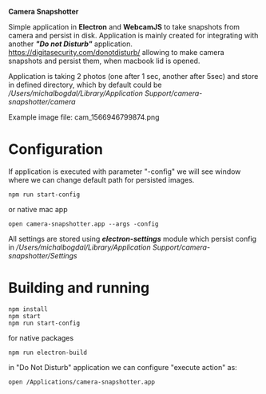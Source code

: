 **Camera Snapshotter**

Simple application in **Electron** and **WebcamJS** to take snapshots from camera and persist in disk. 
Application is mainly created for integrating with another ***"Do not Disturb"*** application.
https://digitasecurity.com/donotdisturb/
allowing to make camera snapshots and persist them, when macbook lid is opened.

Application is taking 2 photos (one after 1 sec, another after 5sec) and store in defined directory, which by default could be */Users/michalbogdal/Library/Application Support/camera-snapshotter/camera*

Example image file: cam_1566946799874.png

# Configuration
If application is executed with parameter "-config" we will see window where we can change default path for persisted images.

```
npm run start-config
```
or native mac app
```
open camera-snapshotter.app --args -config
```

All settings are stored using ***electron-settings*** module which persist config in */Users/michalbogdal/Library/Application Support/camera-snapshotter/Settings*

# Building and running

```
npm install
npm start
npm run start-config
```

for native packages
```
npm run electron-build
```

in "Do Not Disturb" application we can configure "execute action" as:
```
open /Applications/camera-snapshotter.app
```
